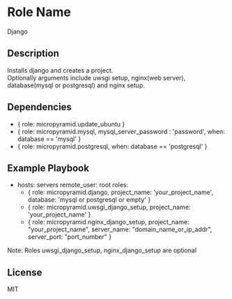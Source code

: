 Role Name
========

Django


Description
-------------------------

Installs django and creates a project.  
Optionally arguments include uwsgi setup, nginx(web server), database(mysql or postgresql) and nginx setup.


Dependencies
-------------------------

- { role: micropyramid.update_ubuntu } 
- { role: micropyramid.mysql, mysql_server_password : 'password', when: database == 'mysql' } 
- { role: micropyramid.postgresql, when: database == 'postgresql' } 


Example Playbook
-------------------------

- hosts: servers
  remote_user: root
  roles:
    - { role: micropyramid.django, project_name: 'your_project_name', database: 'mysql or postgresql or empty' }
    - { role: micropyramid.uwsgi_django_setup, project_name: 'your_project_name' }
    - { role: micropyramid.nginx_django_setup, project_name: "your_project_name", server_name: "domain_name_or_ip_addr", server_port: "port_number" }


Note: Roles uwsgi_django_setup, nginx_django_setup are optional

License
-------

MIT
